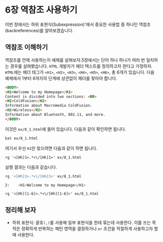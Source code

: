 # 6장 역참조 사용하기

이번 장에서는 하위 표현식(Subexpression)'에서 중요한 사용법 중 하나인 역참조(backreferences)를 알아보겠습니다.

## 역참조 이해하기

역참조를 언제 사용하는지 예제를 살펴보자.5장에서는 단어 하나 하나가 여러 번 일치하는 경우를 살펴봤습니다. `HTML` 개발자가 헤더 텍스트를 정의하고자 한다고 가정하자. `HTML`에는 헤더 태그가 `<H1>`, `<H2>`, `<H3>`, `<H4>`, `<H5>`, `<H6>`, 총 6개가 있습니다. 다음 예제에서 1부터 6까지의 단계에 상관없이 헤더를 찾아야 합니다.

```html
<BODY>
<H1>Welcome to my Homepage</H1>
Content is divided into two sections: <BR>
<H2>ColdFusion</H2>
Information about Macromedia ColdFusion.
<H2>Wireless</H2>
Information about Bluetooth, 802.11, and more.
</BODY>
```

이것은 `ex/8_1.html`에 들어 있습니다. 다음과 같이 확인하면 됩니다.

```bash
bat ex/8_1.html
```

여기서 우선 `H1`만 찾으려면 다음과 같이 하면 됩니다.

```re
rg '<[Hh]1>.*<\/[Hh]1>' ex/8_1.html
```

실행 결과는 다음과 같습니다.

```bash
rg '<[Hh]1>.*<\/[Hh]1>' ex/8_1.html

2:    <H1>Welcome to my Homepage</H1>
```

```re
rg '<[Hh][1-6]>.*<\/[Hh][1-6]>' ex/8_1.html
```

## 정리해 보자

- 하위 표현식: 괄호`(,)`를 사용해 일부 표현식을 한데 묶는데 사용한다. 이를 쓰는 목적은 정확하게 반복하는 패턴 영역을 결정하거나 `or` 조건을 적절하게 사용하고자 할 때 사용한다.
